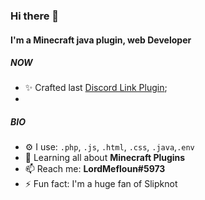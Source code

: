 ### Hi there 👋

#### I'm a Minecraft java plugin, web Developer

##### NOW

- ✨ Crafted last [Discord Link Plugin](https://github.com/LordMefloun/LinkDiscord);
- 
##### BIO

- ⚙️ I use: `.php`, `.js`, `.html`, `.css`, `.java`,`.env` 
- 🌱 Learning all about **Minecraft Plugins**
- 📫 Reach me: **LordMefloun#5973**
- ⚡️ Fun fact: I'm a huge fan of Slipknot

